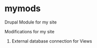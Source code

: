 # mymods

Drupal Module for my site

Modifications for my site

1) External database connection for Views
